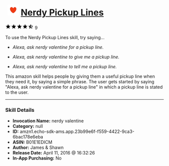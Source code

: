 # &nbsp;<img src="skill_icon" alt="Nerdy Pickup Lines icon" width="36"> [Nerdy Pickup Lines](http://alexa.amazon.com/#skills/amzn1.echo-sdk-ams.app.23b99e6f-f559-4422-9ca3-6bac178e6eba)
![4.7 stars](../../images/ic_star_black_18dp_1x.png)![4.7 stars](../../images/ic_star_black_18dp_1x.png)![4.7 stars](../../images/ic_star_black_18dp_1x.png)![4.7 stars](../../images/ic_star_black_18dp_1x.png)![4.7 stars](../../images/ic_star_half_black_18dp_1x.png) 9

To use the Nerdy Pickup Lines skill, try saying...

* *Alexa, ask nerdy valentine for a pickup line.*

* *Alexa, ask nerdy valentine to give me a pickup line.*

* *Alexa, ask nerdy valentine to tell me a pickup line.*

This amazon skill helps people by giving them a useful pickup line when they need it, by saying a simple phrase. The user gets started by saying "Alexa, ask nerdy valentine for a pickup line" in which a pickup line is stated to the user.

***

### Skill Details

* **Invocation Name:** nerdy valentine
* **Category:** null
* **ID:** amzn1.echo-sdk-ams.app.23b99e6f-f559-4422-9ca3-6bac178e6eba
* **ASIN:** B01E1EDICM
* **Author:** James & Shawn
* **Release Date:** April 11, 2016 @ 16:32:26
* **In-App Purchasing:** No
